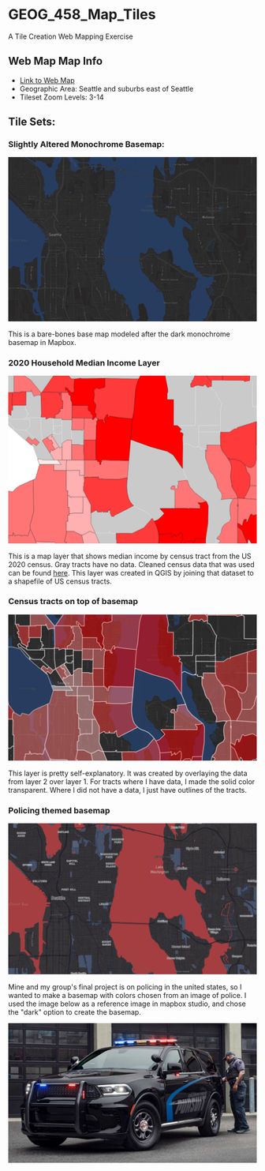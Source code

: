# GEOG_458_Map_Tiles
A Tile Creation Web Mapping Exercise

## Web Map Map Info
* [Link to Web Map](https://littlewolverine.github.io/GEOG_458_Map_Tiles/)
* Geographic Area: Seattle and suburbs east of Seattle
* Tileset Zoom Levels: 3-14


## Tile Sets:

### Slightly Altered Monochrome Basemap:
![Dark Monochrome Basemap with navy blue water](imgs/basemap.png)

This is a bare-bones base map modeled after the dark monochrome basemap in Mapbox.

### 2020 Household Median Income Layer
![Median Income choropleth layer representing household median income by census tract](imgs/hhmi.png)

This is a map layer that shows median income by census tract from the US 2020 census. Gray tracts have no data. Cleaned census data that was used can be found [here](https://github.com/littlewolverine/GEOG_458_Map_Tiles/blob/main/assets/data/median_income_20.csv). This layer was created in QGIS by joining that dataset to a shapefile of US census tracts.

### Census tracts on top of basemap
![Census median income data overlayed over the basemap](imgs/hhmi_over_basemap.png)

This layer is pretty self-explanatory. It was created by overlaying the data from layer 2 over layer 1. For tracts where I have data, I made the solid color transparent. Where I did not have a data, I just have outlines of the tracts.

### Policing themed basemap
![Basemap with colors picked from a police reference image](imgs/police_themed_basemap.png)

Mine and my group's final project is on policing in the united states, so I wanted to make a basemap with colors chosen from an image of police. I used the image below as a reference image in mapbox studio, and chose the "dark" option to create the basemap.

![reference image used for basemap creation](imgs/theme_training_image.jpg)